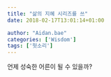 ```yaml
---
title: "삶의 지혜 시리즈를 쓰"
date: 2018-02-17T13:01:14+01:00

author: "Aidan.bae"
categories: ['Wisdom']
tags: ['헛소리']
---
```

언제 성숙한 어른이 될 수 있을까?
